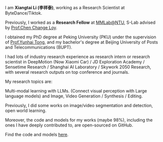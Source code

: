 I am **Xiangtai Li (李祥泰)**, working as a Research Scientist at ByteDance/Tiktok.

Previously, I worked as a **Research Fellow** at [MMLab@NTU](https://www.mmlab-ntu.com/), S-Lab advised by [Prof.Chen Change Loy](https://www.mmlab-ntu.com/person/ccloy/).

I obtained my PhD degree at Peking University (PKU) under the supervision of [Prof.Yunhai Tong](https://scholar.google.com/citations?user=T4gqdPkAAAAJ&hl=zh-CN), and my bachelor's degree at Beijing University of Posts and Telecommunications (BUPT).

I had lots of industry research experience as research intern or research scientist in DeepMotion (Now Xiaomi Car) / JD Exploration Academy / Sensetime Research / Shanghai AI Laboratory / Skywork 2050 Research, with several research outputs on top conference and journals. 

My research topics are:
 
Multi-modal learning with LLMs. (Connect visual perception with Large language models) and Image, Video Generation / Synthesis / Editing.

Previously, I did some works on image/video segmentation and detection, open world learning.

Moreover, the code and models for my works (maybe 98%), including the ones I have deeply contributed to, are open-sourced on GitHub.

Find the code and models [here](https://github.com/lxtGH).